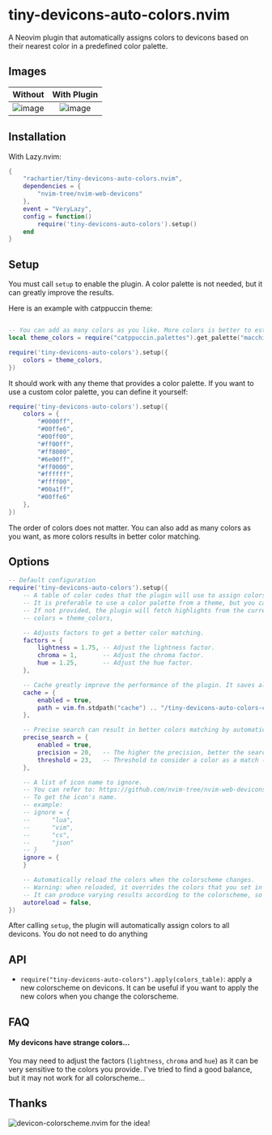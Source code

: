 # tiny-devicons-auto-colors.nvim

A Neovim plugin that automatically assigns colors to devicons based on their nearest color in a predefined color palette.

## Images

Without             |  With Plugin
:-------------------------:|:-------------------------:
![image](https://github.com/rachartier/tiny-devicons-auto-colors.nvim/assets/2057541/0130c1d8-12c7-495e-a22a-cb1d8aae7eb1) |  ![image](https://github.com/rachartier/tiny-devicons-auto-colors.nvim/assets/2057541/9cdaac63-14ec-4ba4-a143-242cb8d97bd2)


## Installation

With Lazy.nvim:

```lua
{
    "rachartier/tiny-devicons-auto-colors.nvim",
    dependencies = {
        "nvim-tree/nvim-web-devicons"
    },
    event = "VeryLazy",
    config = function()
        require('tiny-devicons-auto-colors').setup()
    end
}
```

##  Setup

You must call `setup` to enable the plugin. A color palette is not needed, but it can greatly improve the results.

Here is an example with catppuccin theme:

```lua

-- You can add as many colors as you like. More colors is better to estimate the nearest color for each devicon.
local theme_colors = require("catppuccin.palettes").get_palette("macchiato")

require('tiny-devicons-auto-colors').setup({
    colors = theme_colors,
})
```

It should work with any theme that provides a color palette. If you want to use a custom color palette, you can define it yourself:

```lua
require('tiny-devicons-auto-colors').setup({
    colors = {
        "#0000ff",
        "#00ffe6",
        "#00ff00",
        "#ff00ff",
        "#ff8000",
        "#6e00ff",
        "#ff0000",
        "#ffffff",
        "#ffff00",
        "#00a1ff",
        "#00ffe6"
    },
})
```

The order of colors does not matter. You can also add as many colors as you want, as more colors results in better color matching.

## Options

```lua
-- Default configuration
require('tiny-devicons-auto-colors').setup({
    -- A table of color codes that the plugin will use to assign colors to devicons.
    -- It is preferable to use a color palette from a theme, but you can also define it yourself.
    -- If not provided, the plugin will fetch highlights from the current theme to generate a color palette.
    -- colors = theme_colors,

    -- Adjusts factors to get a better color matching.
    factors = {
        lightness = 1.75, -- Adjust the lightness factor.
        chroma = 1,       -- Adjust the chroma factor.
        hue = 1.25, 	  -- Adjust the hue factor.
    },

    -- Cache greatly improve the performance of the plugin. It saves all the matchings in a file.
    cache = {
        enabled = true,
        path = vim.fn.stdpath("cache") .. "/tiny-devicons-auto-colors-cache.json",
    },

    -- Precise search can result in better colors matching by automatically tweaking the factors.
    precise_search = {
		enabled = true,
        precision = 20,   -- The higher the precision, better the search is
        threshold = 23,   -- Threshold to consider a color as a match (larger is more permissive)
    },

    -- A list of icon name to ignore.
    -- You can refer to: https://github.com/nvim-tree/nvim-web-devicons/blob/master/lua/nvim-web-devicons/icons-default.lua
    -- To get the icon's name.
    -- example:
    -- ignore = {
    -- 		"lua",
    -- 		"vim",
    -- 		"cs",
    -- 		"json"
    -- }
    ignore = {
    }

    -- Automatically reload the colors when the colorscheme changes.
    -- Warning: when reloaded, it overrides the colors that you set in `colors`.
    -- It can produce varying results according to the colorscheme, so if you always use the same colorscheme, you can keep it disabled.
    autoreload = false,
})
```

After calling `setup`, the plugin will automatically assign colors to all devicons. You do not need to do anything

## API

- `require("tiny-devicons-auto-colors").apply(colors_table)`: apply a new colorscheme on devicons. It can be useful if you want to apply the new colors when you change the colorscheme.


## FAQ

#### My devicons have strange colors...

You may need to adjust the factors (`lightness`, `chroma` and `hue`) as it can be very sensitive to the colors you provide. I've tried to find a good balance, but it may not work for all colorscheme...


## Thanks

![devicon-colorscheme.nvim](https://github.com/dgox16/devicon-colorscheme.nvim) for the idea!
